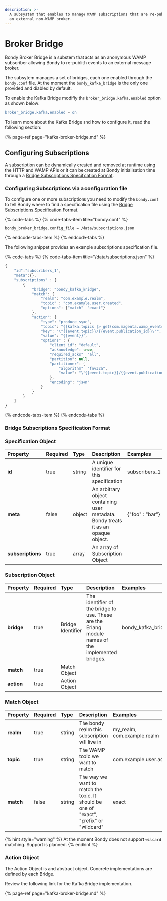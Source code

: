 ```yaml
---
description: >-
  A subsystem that enables to manage WAMP subscriptions that are re-published to
  an external non-WAMP broker.
---
```


# Broker Bridge

Bondy Broker Bridge is a substem that acts as an anonymous WAMP subscriber allowing Bondy to re-publish events to an external message broker.

The subsytem manages a set of bridges, each one enabled through the `bondy.conf` file. At the moment the `bondy_kafka_bridge` is the only one provided and diabled by default.

To enable the Kafka Bridge modifiy the `broker_bridge.kafka.enabled` option as shown below:

```erlang
broker_bridge.kafka.enabled = on
```

To learn more about the Kafka Bridge and how to configure it, read the following section:

{% page-ref page="kafka-broker-bridge.md" %}

## Configuring Subscriptions

A subscription can be dynamically created and removed at runtime using the HTTP and WAMP APIs or it can be created at Bondy initialisation time through a [Bridge Subscriptions Specification Format](./#bridge-subscriptions-specification-format).

### Configuring Subscriptions via a configuration file

To configure one or more subscriptions you need to modify the `bondy.conf` to tell Bondy where to find a specification file using the [Bridge Subscriptions Specification Format](./#bridge-subscriptions-specification-format).

{% code-tabs %}
{% code-tabs-item title="bondy.conf" %}
```text
bondy_broker_bridge.config_file = /data/subscriptions.json
```
{% endcode-tabs-item %}
{% endcode-tabs %}

The following snippet provides an example subscriptions specification file.

{% code-tabs %}
{% code-tabs-item title="/data/subscriptions.json" %}
```javascript
{
    "id":"subscribers_1",
    "meta":{},
    "subscriptions" : [
        {
            "bridge": "bondy_kafka_bridge",
            "match": {
                "realm": "com.example.realm",
                "topic" : "com.example.user.created",
                "options": {"match": "exact"}
            },
            "action": {
                "type": "produce_sync",
                "topic": "{{kafka.topics |> get(com.magenta.wamp_events)}}",
                "key": "\"{{event.topic}}/{{event.publication_id}}\"",
                "value": "{{event}}",
                "options" : {
                    "client_id": "default",
                    "acknowledge": true,
                    "required_acks": "all",
                    "partition": null,
                    "partitioner": {
                        "algorithm": "fnv32a",
                        "value": "\"{{event.topic}}/{{event.publication_id}}\""
                    },
                    "encoding": "json"
                }
            }
        }
    ]
}

```
{% endcode-tabs-item %}
{% endcode-tabs %}

### Bridge Subscriptions Specification Format

### Specification Object

| Property | Required | Type | Description | Examples |
| :--- | :--- | :--- | :--- | :--- |
| **id** | true | string | A unique identifier for this specification | subscribers\_1 |
| **meta** | false | object | An arbitrary object containing user metadata. Bondy treats it as an opaque object. | {"foo" : "bar"} |
| **subscriptions** | true | array | An array of Subscription Object |  |

### Subscription Object

| Property | Required | Type | Description | Examples |
| :--- | :--- | :--- | :--- | :--- |
| **bridge** | true | Bridge Identifier | The identifier of the bridge to use. These are the Erlang module names of the implemented bridges. | bondy\_kafka\_bridge |
| **match** | true | Match Object |  |  |
| **action** | true | Action Object |  |  |

### Match Object

| Property | Required | Type | Description | Examples |
| :--- | :--- | :--- | :--- | :--- |
| **realm** | true | string | The bondy realm this subscription will live in | my\_realm, com.example.realm |
| **topic** | true | string | The WAMP topic we want to match | com.example.user.added |
| **match** | false | string | The way we want to match the topic. It should be one of "exact", "prefix" or "wildcard" | exact |

{% hint style="warning" %}
At the moment Bondy does not support `wilcard` matching. Support is planned.
{% endhint %}

### Action Object

The Action Object is and abstract object. Concrete implementations are defined by each Bridge.

Review the following link for the Kafka Bridge implementation.

{% page-ref page="kafka-broker-bridge.md" %}






